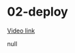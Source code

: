 # 02-deploy

[Video link](https://www.egghead.io/lessons/egghead-02-deploy?pl=build-a-react-app-with-authorization-and-authentication-8bbacfe9)

null
